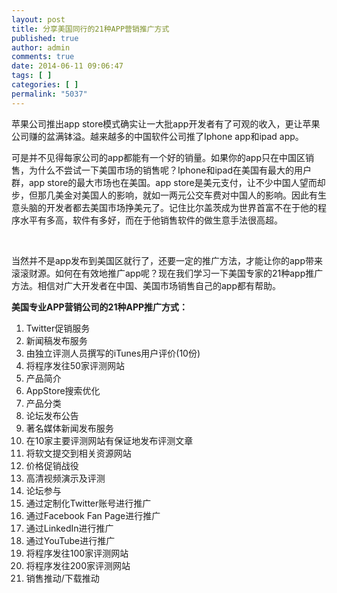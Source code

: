 ```yaml
---
layout: post
title: 分享美国同行的21种APP营销推广方式
published: true
author: admin
comments: true
date: 2014-06-11 09:06:47
tags: [ ]
categories: [ ]
permalink: "5037"
---
```

苹果公司推出app store模式确实让一大批app开发者有了可观的收入，更让苹果公司赚的盆满钵溢。越来越多的中国软件公司推了Iphone app和ipad app。

可是并不见得每家公司的app都能有一个好的销量。如果你的app只在中国区销售，为什么不尝试一下美国市场的销售呢？Iphone和ipad在美国有最大的用户群，app store的最大市场也在美国。app store是美元支付，让不少中国人望而却步，但那几美金对美国人的影响，就如一两元公交车费对中国人的影响。因此有生意头脑的开发者都去美国市场挣美元了。记住比尔盖茨成为世界首富不在于他的程序水平有多高，软件有多好，而在于他销售软件的做生意手法很高超。

&nbsp;

当然并不是app发布到美国区就行了，还要一定的推广方法，才能让你的app带来滚滚财源。如何在有效地推广app呢？现在我们学习一下美国专家的21种app推广方法。相信对广大开发者在中国、美国市场销售自己的app都有帮助。

**美国专业APP营销公司的21种APP推广方式：**

  1. Twitter促销服务
  2. 新闻稿发布服务
  3. 由独立评测人员撰写的iTunes用户评价(10份)
  4. 将程序发往50家评测网站
  5. 产品简介
  6. AppStore搜索优化
  7. 产品分类
  8. 论坛发布公告
  9. 著名媒体新闻发布服务
 10. 在10家主要评测网站有保证地发布评测文章
 11. 将软文提交到相关资源网站
 12. 价格促销战役
 13. 高清视频演示及评测
 14. 论坛参与
 15. 通过定制化Twitter账号进行推广
 16. 通过Facebook Fan Page进行推广
 17. 通过LinkedIn进行推广
 18. 通过YouTube进行推广
 19. 将程序发往100家评测网站
 20. 将程序发往200家评测网站
 21. 销售推动/下载推动